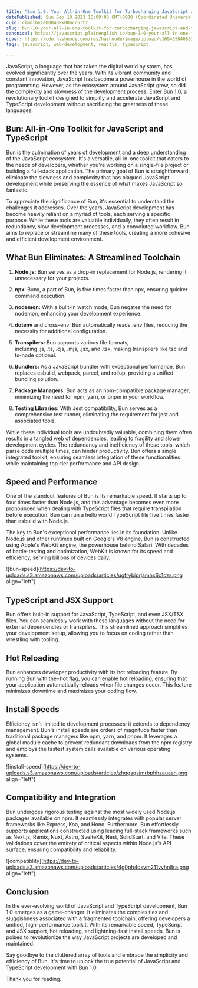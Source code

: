 ```yaml
---
title: "Bun 1.0: Your All-in-One Toolkit for Turbocharging JavaScript and TypeScript Development"
datePublished: Sun Sep 10 2023 15:09:03 GMT+0000 (Coordinated Universal Time)
cuid: clmdlbvie000408k086cr5rt2
slug: bun-10-your-all-in-one-toolkit-for-turbocharging-javascript-and-typescript-development
canonical: https://javascript.plainenglish.io/bun-1-0-your-all-in-one-toolkit-for-turbocharging-javascript-and-typescript-development-8546cf7124eb
cover: https://cdn.hashnode.com/res/hashnode/image/upload/v1694358468837/4bfa4c57-fdf2-4c1e-8752-1428783e1187.png
tags: javascript, web-development, reactjs, typescript

---
```


JavaScript, a language that has taken the digital world by storm, has evolved significantly over the years. With its vibrant community and constant innovation, JavaScript has become a powerhouse in the world of programming. However, as the ecosystem around JavaScript grew, so did the complexity and slowness of the development process. Enter [Bun 1.0](https://bun.sh/), a revolutionary toolkit designed to simplify and accelerate JavaScript and TypeScript development without sacrificing the greatness of these languages.

## Bun: All-in-One Toolkit for JavaScript and TypeScript

Bun is the culmination of years of development and a deep understanding of the JavaScript ecosystem. It's a versatile, all-in-one toolkit that caters to the needs of developers, whether you're working on a single-file project or building a full-stack application. The primary goal of Bun is straightforward: eliminate the slowness and complexity that has plagued JavaScript development while preserving the essence of what makes JavaScript so fantastic.

To appreciate the significance of Bun, it's essential to understand the challenges it addresses. Over the years, JavaScript development has become heavily reliant on a myriad of tools, each serving a specific purpose. While these tools are valuable individually, they often result in redundancy, slow development processes, and a convoluted workflow. Bun aims to replace or streamline many of these tools, creating a more cohesive and efficient development environment.

## What Bun Eliminates: A Streamlined Toolchain

1. **Node.js:** Bun serves as a drop-in replacement for Node.js, rendering it unnecessary for your projects.
    
2. **npx**: Bunx, a part of Bun, is five times faster than npx, ensuring quicker command execution.
    
3. **nodemon:** With a built-in watch mode, Bun negates the need for nodemon, enhancing your development experience.
    
4. **dotenv** and cross-env: Bun automatically reads .env files, reducing the necessity for additional configuration.
    
5. **Transpilers:** Bun supports various file formats, including .js, .ts, .cjs, .mjs, .jsx, and .tsx, making transpilers like tsc and ts-node optional.
    
6. **Bundlers:** As a JavaScript bundler with exceptional performance, Bun replaces esbuild, webpack, parcel, and rollup, providing a unified bundling solution.
    
7. **Package Managers:** Bun acts as an npm-compatible package manager, minimizing the need for npm, yarn, or pnpm in your workflow.
    
8. **Testing Libraries:** With Jest compatibility, Bun serves as a comprehensive test runner, eliminating the requirement for jest and associated tools.
    

While these individual tools are undoubtedly valuable, combining them often results in a tangled web of dependencies, leading to fragility and slower development cycles. The redundancy and inefficiency of these tools, which parse code multiple times, can hinder productivity. Bun offers a single integrated toolkit, ensuring seamless integration of these functionalities while maintaining top-tier performance and API design.

## Speed and Performance

One of the standout features of Bun is its remarkable speed. It starts up to four times faster than Node.js, and this advantage becomes even more pronounced when dealing with TypeScript files that require transpilation before execution. Bun can run a hello world TypeScript file five times faster than esbuild with Node.js.

The key to Bun's exceptional performance lies in its foundation. Unlike Node.js and other runtimes built on Google's V8 engine, Bun is constructed using Apple's WebKit engine, the powerhouse behind Safari. With decades of battle-testing and optimization, WebKit is known for its speed and efficiency, serving billions of devices daily.

![bun-speed](https://dev-to-uploads.s3.amazonaws.com/uploads/articles/ugfrybiprjamhx6c1czs.png align="left")

## TypeScript and JSX Support

Bun offers built-in support for JavaScript, TypeScript, and even JSX/TSX files. You can seamlessly work with these languages without the need for external dependencies or transpilers. This streamlined approach simplifies your development setup, allowing you to focus on coding rather than wrestling with tooling.

## Hot Reloading

Bun enhances developer productivity with its hot reloading feature. By running Bun with the - hot flag, you can enable hot reloading, ensuring that your application automatically reloads when file changes occur. This feature minimizes downtime and maximizes your coding flow.

## Install Speeds

Efficiency isn't limited to development processes; it extends to dependency management. Bun's install speeds are orders of magnitude faster than traditional package managers like npm, yarn, and pnpm. It leverages a global module cache to prevent redundant downloads from the npm registry and employs the fastest system calls available on various operating systems.

![install-speed](https://dev-to-uploads.s3.amazonaws.com/uploads/articles/zhqqsqsjmrbphhzauash.png align="left")

## Compatibility and Integration

Bun undergoes rigorous testing against the most widely used Node.js packages available on npm. It seamlessly integrates with popular server frameworks like Express, Koa, and Hono. Furthermore, Bun effortlessly supports applications constructed using leading full-stack frameworks such as Next.js, Remix, Nuxt, Astro, SvelteKit, Nest, SolidStart, and Vite. These validations cover the entirety of critical aspects within Node.js's API surface, ensuring compatibility and reliability.

![compatiblity](https://dev-to-uploads.s3.amazonaws.com/uploads/articles/4g0ph4osvm211yvhn8ra.png align="left")

## Conclusion

In the ever-evolving world of JavaScript and TypeScript development, Bun 1.0 emerges as a game-changer. It eliminates the complexities and sluggishness associated with a fragmented toolchain, offering developers a unified, high-performance toolkit. With its remarkable speed, TypeScript and JSX support, hot reloading, and lightning-fast install speeds, Bun is poised to revolutionize the way JavaScript projects are developed and maintained.

Say goodbye to the cluttered array of tools and embrace the simplicity and efficiency of Bun. It's time to unlock the true potential of JavaScript and TypeScript development with Bun 1.0.

Thank you for reading.